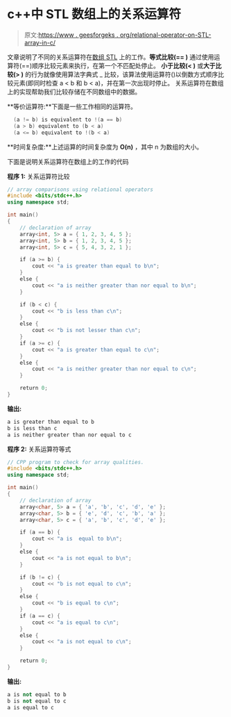 # c++中 STL 数组上的关系运算符

> 原文:[https://www . geesforgeks . org/relational-operator-on-STL-array-in-c/](https://www.geeksforgeeks.org/relational-operators-on-stl-array-in-c/)

文章说明了不同的关系运算符在[数组 STL](https://www.geeksforgeeks.org/array-class-c/) 上的工作。**等式比较(== )** 通过使用运算符(==)顺序比较元素来执行，在第一个不匹配处停止。
**小于比较(< )** 或**大于比较(> )** 的行为就像使用算法字典式 _ 比较，该算法使用运算符()以倒数方式顺序比较元素(即同时检查 a < b 和 b < a)，并在第一次出现时停止。
关系运算符在数组上的实现帮助我们比较存储在不同数组中的数据。

**等价运算符:**下面是一些工作相同的运算符。

```cpp
  (a != b) is equivalent to !(a == b)
  (a > b) equivalent to (b < a)
  (a <= b) equivalent to !(b < a)  

```

**时间复杂度:**上述运算的时间复杂度为 **O(n)** ，其中 n 为数组的大小。

下面是说明关系运算符在数组上的工作的代码

**程序 1:** 关系运算符比较

```cpp
// array comparisons using relational operators
#include <bits/stdc++.h>
using namespace std;

int main()
{
    // declaration of array
    array<int, 5> a = { 1, 2, 3, 4, 5 };
    array<int, 5> b = { 1, 2, 3, 4, 5 };
    array<int, 5> c = { 5, 4, 3, 2, 1 };

    if (a >= b) {
        cout << "a is greater than equal to b\n";
    }
    else {
        cout << "a is neither greater than nor equal to b\n";
    }

    if (b < c) {
        cout << "b is less than c\n";
    }
    else {
        cout << "b is not lesser than c\n";
    }
    if (a >= c) {
        cout << "a is greater than equal to c\n";
    }
    else {
        cout << "a is neither greater than nor equal to c\n";
    }

    return 0;
}
```

**输出:**

```cpp
a is greater than equal to b
b is less than c
a is neither greater than nor equal to c

```

**程序 2:** 关系运算符等式

```cpp
// CPP program to check for array qualities.
#include <bits/stdc++.h>
using namespace std;

int main()
{
    // declaration of array
    array<char, 5> a = { 'a', 'b', 'c', 'd', 'e' };
    array<char, 5> b = { 'e', 'd', 'c', 'b', 'a' };
    array<char, 5> c = { 'a', 'b', 'c', 'd', 'e' };

    if (a == b) {
        cout << "a is  equal to b\n";
    }
    else {
        cout << "a is not equal to b\n";
    }

    if (b != c) {
        cout << "b is not equal to c\n";
    }
    else {
        cout << "b is equal to c\n";
    }
    if (a == c) {
        cout << "a is equal to c\n";
    }
    else {
        cout << "a is not equal to c\n";
    }

    return 0;
}
```

**输出:**

```cpp
a is not equal to b
b is not equal to c
a is equal to c

```